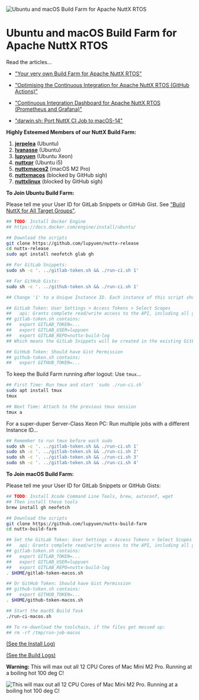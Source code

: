 ![Ubuntu and macOS Build Farm for Apache NuttX RTOS](https://lupyuen.github.io/images/ci4-flow.jpg)

# Ubuntu and macOS Build Farm for Apache NuttX RTOS

Read the articles...

- ["Your very own Build Farm for Apache NuttX RTOS"](https://lupyuen.codeberg.page/articles/ci2.html)

- ["Optimising the Continuous Integration for Apache NuttX RTOS (GitHub Actions)"](https://lupyuen.codeberg.page/articles/ci3.html)

- ["Continuous Integration Dashboard for Apache NuttX RTOS (Prometheus and Grafana)"](https://lupyuen.github.io/articles/ci4)

- ["darwin.sh: Port NuttX CI Job to macOS-14"](https://github.com/apache/nuttx/pull/14691)

__Highly Esteemed Members of our NuttX Build Farm:__

1.  [__jerpelea__](https://gist.github.com/jerpelea)  (Ubuntu)
1.  [__lvanasse__](https://gist.github.com/lvanasse) (Ubuntu)
1.  [__lupyuen__](https://gitlab.com/lupyuen/nuttx-build-log/-/snippets/) (Ubuntu Xeon)
1.  [__nuttxpr__](https://gist.github.com/nuttxpr) (Ubuntu i5)
1.  [__nuttxmacos2__](https://gitlab.com/nuttxmacos2/nuttx-build-log/-/snippets/) (macOS M2 Pro)
1.  [__nuttxmacos__](https://gist.github.com/nuttxmacos) (blocked by GitHub sigh)
1.  [__nuttxlinux__](https://gist.github.com/nuttxlinux) (blocked by GitHub sigh)

__To Join Ubuntu Build Farm:__

Please tell me your User ID for GitLab Snippets or GitHub Gist. See ["Build NuttX for All Target Groups"](https://lupyuen.codeberg.page/articles/ci2.html#build-nuttx-for-all-target-groups).

```bash
## TODO: Install Docker Engine
## https://docs.docker.com/engine/install/ubuntu/

## Download the scripts
git clone https://github.com/lupyuen/nuttx-release
cd nuttx-release
sudo apt install neofetch glab gh

## For GitLab Snippets:
sudo sh -c '. ../gitlab-token.sh && ./run-ci.sh 1'

## For GitHub Gists:
sudo sh -c '. ../github-token.sh && ./run-ci.sh 1'

## Change '1' to a Unique Instance ID. Each instance of this script should run under a different Instance ID.

## GitLab Token: User Settings > Access Tokens > Select Scopes
##   api: Grants complete read/write access to the API, including all groups and projects, the container registry, the dependency proxy, and the package registry.
## gitlab-token.sh contains:
##   export GITLAB_TOKEN=...
##   export GITLAB_USER=lupyuen
##   export GITLAB_REPO=nuttx-build-log
## Which means the GitLab Snippets will be created in the existing GitLab Repo "lupyuen/nuttx-build-log"

## GitHub Token: Should have Gist Permission
## github-token.sh contains:
##   export GITHUB_TOKEN=...
```

To keep the Build Farm running after logout: Use `tmux`...

```bash
## First Time: Run tmux and start `sudo ./run-ci.sh`
sudo apt install tmux
tmux

## Next Time: Attach to the previous tmux session
tmux a
```

For a super-duper Server-Class Xeon PC: Run multiple jobs with a different Instance ID...

```bash
## Remember to run tmux before each sudo
sudo sh -c '. ../gitlab-token.sh && ./run-ci.sh 1'
sudo sh -c '. ../gitlab-token.sh && ./run-ci.sh 2'
sudo sh -c '. ../gitlab-token.sh && ./run-ci.sh 3'
sudo sh -c '. ../gitlab-token.sh && ./run-ci.sh 4'
```

__To Join macOS Build Farm:__

Please tell me your User ID for GitLab Snippets or GitHub Gists:

```bash
## TODO: Install Xcode Command Line Tools, brew, autoconf, wget
## Then install these tools
brew install gh neofetch

## Download the scripts
git clone https://github.com/lupyuen/nuttx-build-farm
cd nuttx-build-farm

## Set the GitLab Token: User Settings > Access Tokens > Select Scopes
##   api: Grants complete read/write access to the API, including all groups and projects, the container registry, the dependency proxy, and the package registry.
## gitlab-token.sh contains:
##   export GITLAB_TOKEN=...
##   export GITLAB_USER=lupyuen
##   export GITLAB_REPO=nuttx-build-log
. $HOME/gitlab-token-macos.sh

## Or GitHub Token: Should have Gist Permission
## github-token.sh contains:
##   export GITHUB_TOKEN=...
. $HOME/github-token-macos.sh

## Start the macOS Build Task
./run-ci-macos.sh

## To re-download the toolchain, if the files get messed up:
## rm -rf /tmp/run-job-macos
```

[(See the Install Log)](https://gist.github.com/lupyuen/0603bbf9c6c6102c0446415602200f87)

[(See the Build Logs)](https://gitlab.com/nuttxmacos2/nuttx-build-log/-/snippets/)

__Warning:__ This will max out all 12 CPU Cores of Mac Mini M2 Pro. Running at a boiling hot 100 deg C!

![This will max out all 12 CPU Cores of Mac Mini M2 Pro. Running at a boiling hot 100 deg C!](https://lupyuen.github.io/images/ci5-arm32.png)

